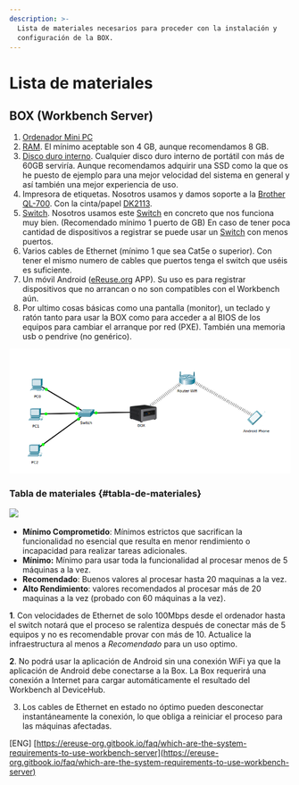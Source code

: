 ```yaml
---
description: >-
  Lista de materiales necesarios para proceder con la instalación y
  configuración de la BOX.
---
```


# Lista de materiales

## BOX \(Workbench Server\)

1. ​[Ordenador Mini PC](https://www.amazon.es/gp/product/B01MSZTD8N/ref=oh_aui_detailpage_o00_s00?ie=UTF8&psc=1)​
2. ​[RAM](https://www.amazon.es/gp/product/B00CQ35GYE/ref=oh_aui_detailpage_o01_s00?ie=UTF8&psc=1). El mínimo aceptable son 4 GB, aunque recomendamos 8 GB.
3. ​[Disco duro interno](https://www.amazon.es/gp/product/B01N6JQS8C/ref=oh_aui_detailpage_o01_s00?ie=UTF8&psc=1). Cualquier disco duro interno de portátil con más de 60GB serviría. Aunque recomendamos adquirir una SSD como la que os he puesto de ejemplo para una mejor velocidad del sistema en general y así también una mejor experiencia de uso.
4. Impresora de etiquetas. Nosotros usamos y damos soporte a la [Brother QL-700](https://www.amazon.es/gp/product/B0083WHWGM/ref=oh_aui_detailpage_o02_s00?ie=UTF8&psc=1). Con la cinta/papel [DK2113](https://www.brother-usa.com/products/DK2113).
5. ​[Switch](https://www.amazon.es/gp/product/B00CUG8ESM/ref=oh_aui_detailpage_o05_s00?ie=UTF8&psc=1). Nosotros usamos este [Switch](https://www.amazon.es/gp/product/B00CUG8ESM/ref=oh_aui_detailpage_o05_s00?ie=UTF8&psc=1) en concreto que nos funciona muy bien. \(Recomendado mínimo 1 puerto de GB\) En caso de tener poca cantidad de dispositivos a registrar se puede usar un [Switch](https://www.amazon.es/gp/product/B000BCC0LO/ref=oh_aui_detailpage_o04_s01?ie=UTF8&psc=1) con menos puertos.
6. Varios cables de Ethernet \(mínimo 1 que sea Cat5e o superior\). Con tener el mismo numero de cables que puertos tenga el switch que uséis es suficiente.
7. Un móvil Android \([eReuse.org](http://eReuse.org) APP\). Su uso es para registrar dispositivos que no arrancan o no son compatibles con el Workbench aún.
8. Por ultimo cosas básicas como una pantalla \(monitor\), un teclado y ratón tanto para usar la BOX como para acceder a al BIOS de los equipos para cambiar el arranque por red \(PXE\). También una memoria usb o pendrive \(no genérico\).

![](../../.gitbook/assets/tipologia-de-red-ereruse.png)

###                                            Tabla de materiales {#tabla-de-materiales}

![](https://blobscdn.gitbook.com/v0/b/gitbook-28427.appspot.com/o/assets%2F-L9oiBnMYZau0MGw4uHG%2F-L9oiHQuPT4H75JTNHxQ%2F-L9oiSQVzm-weOJCaR6Z%2FRequisitosBox.png?generation=1523450515449232&alt=media)

* **Mínimo Comprometido**: Mínimos estrictos que sacrifican la funcionalidad no esencial que resulta en menor rendimiento o incapacidad para realizar tareas adicionales.
* **Mínimo:** Mínimo para usar toda la funcionalidad al procesar menos de 5 máquinas a la vez.
* **Recomendado**: Buenos valores al procesar hasta 20 maquinas a la vez.
* **Alto Rendimiento**: valores recomendados al procesar más de 20 maquinas a la vez \(probado con 60 máquinas a la vez\).

**1**. Con velocidades de Ethernet de solo 100Mbps desde el ordenador hasta el switch notará que el proceso se ralentiza después de conectar más de 5 equipos y no es recomendable provar con más de 10. Actualice la infraestructura al menos a _Recomendado_ para un uso optimo.

**2**. No podrá usar la aplicación de Android sin una conexión WiFi ya que la aplicación de Android debe conectarse a la Box. La Box requerirá una conexión a Internet para cargar automáticamente el resultado del Workbench al DeviceHub.

3. Los cables de Ethernet en estado no óptimo pueden desconectar instantáneamente la conexión, lo que obliga a reiniciar el proceso para las máquinas afectadas.

\[ENG\] [https://ereuse-org.gitbook.io/faq/which-are-the-system-requirements-to-use-workbench-server](https://ereuse-org.gitbook.io/faq/which-are-the-system-requirements-to-use-workbench-server) 

